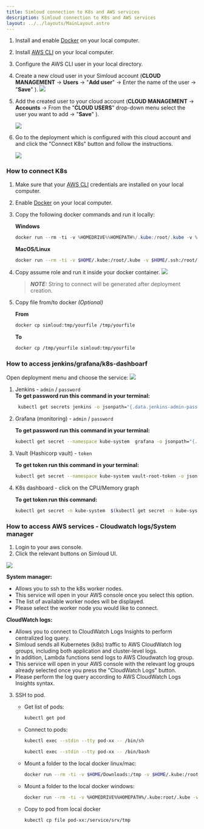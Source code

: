 ```yaml
---
title: Simloud connection to K8s and AWS services
description: Simloud connection to K8s and AWS services
layout: ../../layouts/MainLayout.astro
---
```


1. Install and enable [Docker](https://docs.docker.com/get-docker/) on your local computer.
2. Install [AWS CLI](https://docs.aws.amazon.com/cli/latest/userguide/cli-configure-files.html) on your local computer.
3. Configure the AWS CLI user in your local directory.
4. Create a new cloud user in your Simloud account (**CLOUD MANAGEMENT** -> **Users** -> "**Add user**" -> Enter the name of the user -> "**Save**" ).
   ![](/img/onboarding/connect-k8s-aws/1.png)

5. Add the created user to your cloud account (**CLOUD MANAGEMENT** -> **Accounts** -> From the "**CLOUD USERS**" drop-down menu select the user you want to add -> "**Save**" ).

   ![](/img/onboarding/connect-k8s-aws/2.png)

6. Go to the deployment which is configured with this cloud account and and click the "Connect K8s" button and follow the instructions.

   ![](/img/onboarding/connect-k8s-aws/3.png)

### How to connect K8s

1. Make sure that your [AWS CLI](https://docs.aws.amazon.com/cli/latest/userguide/getting-started-install.html) credentials are installed on your local computer.
2. Enable [Docker](https://docs.docker.com/engine/install/) on your local computer.
3. Copy the following docker commands and run it locally:

   **Windows**

   ```powershell
   docker run --rm -ti -v %HOMEDRIVE%%HOMEPATH%/.kube:/root/.kube -v %HOMEDRIVE%%HOMEPATH%/.ssh:/root/.ssh -v %HOMEDRIVE%%HOMEPATH%/.aws:/root/.aws -v %CD%:/code simloud/aws-tools:1.1.43 /bin/bash
   ```

   **MacOS/Linux**

   ```sh
   docker run --rm -ti -v $HOME/.kube:/root/.kube -v $HOME/.ssh:/root/.ssh -v $HOME/.aws:/root/.aws -v $(pwd):/code simloud/aws-tools:1.1.43 /bin/bash
   ```

4. Copy assume role and run it inside your docker container.
   ![](/img/onboarding/connect-k8s-aws/4.png)

   > **_NOTE:_**
   > String to connect will be generated after deployment creation.

5. Copy file from/to docker _(Optional)_

   **From**

   ```sh
   docker cp simloud:tmp/yourfile /tmp/yourfile
   ```

   **To**

   ```sh
   docker cp /tmp/yourfile simloud:tmp/yourfile
   ```

### How to access jenkins/grafana/k8s-dashboarf

Open deployment menu and choose the service:
![](/img/onboarding/connect-k8s-aws/5.png)

1. Jenkins - `admin` / `password`  
   **To get password run this command in your terminal:**
   ```sh
    kubectl get secrets jenkins -o jsonpath="{.data.jenkins-admin-password}" | base64 -d ; echo
   ```
2. Grafana (monitoring) - `admin` / `password`

   **To get password run this command in your terminal:**

   ```sh
   kubectl get secret --namespace kube-system  grafana -o jsonpath="{.data.admin-password}" | base64 -d ; echo
   ```

3. Vault (Hashicorp vault) - `token`

   **To get token run this command in your terminal:**

   ```sh
   kubectl get secret --namespace kube-system vault-root-token -o jsonpath="{.data.root_token}" | base64 -d ; echo
   ```

4. K8s dashboard - click on the CPU/Memory graph

   **To get token run this command:**

   ```sh
   kubectl get secret -n kube-system  $(kubectl get secret -n kube-system | grep dashboard-token | awk '{ print $1 }') -o jsonpath="{.data.token}" | base64 -d ; echo
   ```

### How to access AWS services - Cloudwatch logs/System manager

1. Login to your aws console.
2. Click the relevant buttons on Simloud UI.

![](/img/onboarding/connect-k8s-aws/6.png)

**System manager:**

- Allows you to ssh to the k8s worker nodes.
- This service will open in your AWS console once you select this option.
- The list of available worker nodes will be displayed.
- Please select the worker node you would like to connect.

**CloudWatch logs:**

- Allows you to connect to CloudWatch Logs Insights to perform centralized log query.
- Simloud sends all Kubernetes (k8s) traffic to AWS CloudWatch log groups, including both application and cluster-level logs.
- In addition, Lambda functions send logs to AWS Cloudwatch log group.
- This service will open in your AWS console with the relevant log groups already selected once you press the "CloudWatch Logs" button.
- Please perform the log query according to AWS CloudWatch Logs Insights syntax.

3. SSH to pod.

   - Get list of pods:
     ```sh
     kubectl get pod
     ```
   - Connect to pods:
     ```sh
     kubectl exec --stdin --tty pod-xx -- /bin/sh
     ```
     ```sh
     kubectl exec --stdin --tty pod-xx -- /bin/bash
     ```
   - Mount a folder to the local docker linux/mac:

     ```sh
     docker run --rm -ti -v $HOME/Downloads:/tmp -v $HOME/.kube:/root/.kube -v $HOME/.ssh:/root/.ssh -v $HOME/.aws:/root/.aws -v $(pwd):/code hub.simloudcorp.customers.simloud.com/simloud/simloud-tools:1.1.43 /bin/bash
     ```

   - Mount a folder to the local docker windows:

     ```sh
     docker run --rm -ti -v %HOMEDRIVE%%HOMEPATH%/.kube:root/.kube -v %HOMEDRIVE%%HOMEPATH%/.ssh:/root/.ssh -v %HOMEDRIVE%%HOMEPATH%/.aws:/root/.aws -v %CD%:/code simloud/aws-tools:1.1.43 /bin/bash
     ```

   - Copy to pod from local docker
     ```sh
     kubectl cp file pod-xx:/service/srv/tmp
     ```
